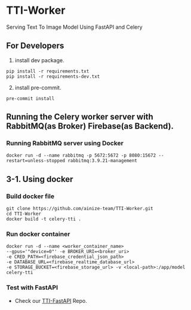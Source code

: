 # TTI-Worker

Serving Text To Image Model Using FastAPI and Celery

## For Developers

1. install dev package.

```shell
pip install -r requirements.txt
pip install -r requirements-dev.txt
```

2. install pre-commit.

```shell
pre-commit install
```

## Running the Celery worker server with RabbitMQ(as Broker) Firebase(as Backend).
### Running RabbitMQ server using Docker
```shell
docker run -d --name rabbitmq -p 5672:5672 -p 8080:15672 --restart=unless-stopped rabbitmq:3.9.21-management
```

## 3-1. Using docker
### Build docker file
```
git clone https://github.com/ainize-team/TTI-Worker.git
cd TTI-Worker
docker build -t celery-tti .
```

### Run docker container
```
docker run -d --name <worker_container_name>
--gpus='"device=0"' -e BROKER_URI=<broker_uri> 
-e CRED_PATH=<firebase_credential_json_path> 
-e DATABASE_URL=<firebase_realtime_database_url> 
-e STORAGE_BUCKET=<firebase_storage_url> -v <local-path>:/app/model 
celery-tti
```

### Test with FastAPI
- Check our [TTI-FastAPI](https://github.com/ainize-team/TTI-FastAPI) Repo.
